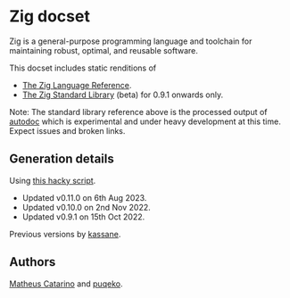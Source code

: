 # Zig docset
Zig is a general-purpose programming language and toolchain for maintaining robust, optimal, and reusable software.

This docset includes static renditions of
- [The Zig Language Reference](https://ziglang.org/documentation/master/).
- [The Zig Standard Library](https://ziglang.org/documentation/master/std/) (beta) for 0.9.1 onwards only.

Note: The standard library reference above is the processed output of [autodoc](https://github.com/ziglang/zig/wiki/How-to-contribute-to-Autodoc) which is experimental and under heavy development at this time. Expect issues and broken links.

## Generation details

Using [this hacky script](https://github.com/puqeko/zig2dash).

* Updated v0.11.0 on 6th Aug 2023.
* Updated v0.10.0 on 2nd Nov 2022.
* Updated v0.9.1 on 15th Oct 2022.

Previous versions by [kassane]((https://kassane.github.io)).

## Authors
[Matheus Catarino](https://kassane.github.io) and [puqeko](https://github.com/puqeko).